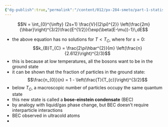 ```yaml
---
{"dg-publish":true,"permalink":"/content/012/px-284-smeto/part-1-statistical-mechanics/px-284-n3-bose-einstein-condensation/","noteIcon":"1","created":"2025-02-06T15:33:29.704+00:00","updated":"2025-02-06T15:45:09.527+00:00"}
---
```


$$N = \int_{0}^{\infty} (2s+1) \frac{V}{(2\pi)^{2}} \left(\frac{2m}{\hbar}\right)^{3/2}\frac{E^{1/2}}{\exp(\beta(E-\mu))-1}\,dE$$
- the above equation has no solutions for $T<T_{C}$, where for $s = 0:$
$$k_{B}T_{C} = \frac{2\pi\hbar^{2}}{m} \left(\frac{n}{2.612}\right)^{2/3}$$
- this is because at low temperatures, all the bosons want to be in the ground state
- it can be shown that the fraction of particles in the ground state:
$$\frac{n_{0}}{n} = 1 - \left(\frac{T}{T_{c}}\right)^{3/2}$$
- below $T_C$, a macroscopic number of particles occupy the same quantum state
- this new state is called a **bose-einstein condensate** (BEC)
- by analogy with liquid/gas phase change, but BEC doesn't require interparticle interactions
- BEC observed in ultracold atoms
- 